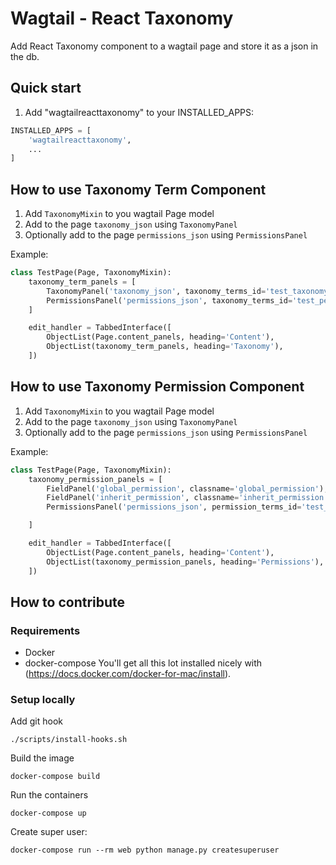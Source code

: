 Wagtail - React Taxonomy
=============================

Add React Taxonomy component to a wagtail page and store it as a json in the db.

Quick start
-----------

1. Add "wagtailreacttaxonomy" to your INSTALLED_APPS:

```python
INSTALLED_APPS = [
    'wagtailreacttaxonomy',
    ...
]
```

How to use Taxonomy Term Component
----------------------------------

1. Add `TaxonomyMixin` to you wagtail Page model
2. Add to the page `taxonomy_json` using `TaxonomyPanel`
2. Optionally add to the page `permissions_json` using `PermissionsPanel`

Example:
```python
class TestPage(Page, TaxonomyMixin):
    taxonomy_term_panels = [
        TaxonomyPanel('taxonomy_json', taxonomy_terms_id='test_taxonomy'),
        PermissionsPanel('permissions_json', taxonomy_terms_id='test_permissions_taxonomy'),
    ]

    edit_handler = TabbedInterface([
        ObjectList(Page.content_panels, heading='Content'),
        ObjectList(taxonomy_term_panels, heading='Taxonomy'),
    ])
```

How to use Taxonomy Permission Component
----------------------------------------

1. Add `TaxonomyMixin` to you wagtail Page model
2. Add to the page `taxonomy_json` using `TaxonomyPanel`
2. Optionally add to the page `permissions_json` using `PermissionsPanel`

Example:
```python
class TestPage(Page, TaxonomyMixin):
    taxonomy_permission_panels = [
        FieldPanel('global_permission', classname='global_permission'),
        FieldPanel('inherit_permission', classname='inherit_permission'),
        PermissionsPanel('permissions_json', permission_terms_id='test_permissions_taxonomy'),

    ]

    edit_handler = TabbedInterface([
        ObjectList(Page.content_panels, heading='Content'),
        ObjectList(taxonomy_permission_panels, heading='Permissions'),
    ])
```

How to contribute
-----------------

### Requirements
* Docker
* docker-compose
You'll get all this lot installed nicely with (https://docs.docker.com/docker-for-mac/install).


### Setup locally
Add git hook
```
./scripts/install-hooks.sh
```
Build the image
```
docker-compose build
```
Run the containers
```
docker-compose up
```
Create super user:
```
docker-compose run --rm web python manage.py createsuperuser
```